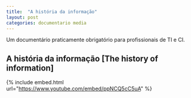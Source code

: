 ```yaml
---
title:  "A história da informação"
layout: post
categories: documentario media
---
```


Um documentário praticamente obrigatório para profissionais de TI e CI. 


## A história da informação [The history of information] 

{% include embed.html url="https://www.youtube.com/embed/ppNCQ5cC5uA" %}
